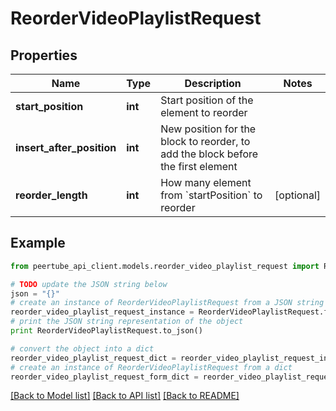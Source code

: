 # ReorderVideoPlaylistRequest


## Properties
Name | Type | Description | Notes
------------ | ------------- | ------------- | -------------
**start_position** | **int** | Start position of the element to reorder | 
**insert_after_position** | **int** | New position for the block to reorder, to add the block before the first element | 
**reorder_length** | **int** | How many element from &#x60;startPosition&#x60; to reorder | [optional] 

## Example

```python
from peertube_api_client.models.reorder_video_playlist_request import ReorderVideoPlaylistRequest

# TODO update the JSON string below
json = "{}"
# create an instance of ReorderVideoPlaylistRequest from a JSON string
reorder_video_playlist_request_instance = ReorderVideoPlaylistRequest.from_json(json)
# print the JSON string representation of the object
print ReorderVideoPlaylistRequest.to_json()

# convert the object into a dict
reorder_video_playlist_request_dict = reorder_video_playlist_request_instance.to_dict()
# create an instance of ReorderVideoPlaylistRequest from a dict
reorder_video_playlist_request_form_dict = reorder_video_playlist_request.from_dict(reorder_video_playlist_request_dict)
```
[[Back to Model list]](../README.md#documentation-for-models) [[Back to API list]](../README.md#documentation-for-api-endpoints) [[Back to README]](../README.md)


